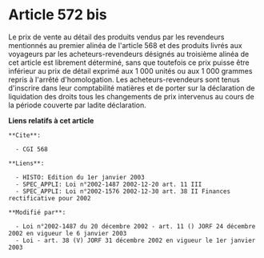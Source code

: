 # Article 572 bis

Le prix de vente au détail des produits vendus par les revendeurs mentionnés au premier alinéa de l'article 568 et des
produits livrés aux voyageurs par les acheteurs-revendeurs désignés au troisième alinéa de cet article est librement
déterminé, sans que toutefois ce prix puisse être inférieur au prix de détail exprimé aux 1 000 unités ou aux 1 000 grammes
repris à l'arrêté d'homologation. Les acheteurs-revendeurs sont tenus d'inscrire dans leur comptabilité matières et de porter
sur la déclaration de liquidation des droits tous les changements de prix intervenus au cours de la période couverte par
ladite déclaration.

**Liens relatifs à cet article**

	**Cite**:

	  - CGI 568

	**Liens**:

	  - HISTO: Edition du 1er janvier 2003
	  - SPEC_APPLI: Loi n°2002-1487 2002-12-20 art. 11 III
	  - SPEC_APPLI: Loi n°2002-1576 2002-12-30 art. 38 II Finances rectificative pour 2002

	**Modifié par**:

	  - Loi n°2002-1487 du 20 décembre 2002 - art. 11 () JORF 24 décembre 2002 en vigueur le 6 janvier 2003
	  - Loi - art. 38 (V) JORF 31 décembre 2002 en vigueur le 1er janvier 2003
